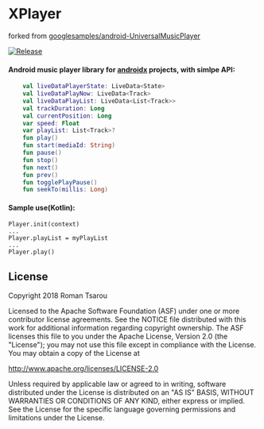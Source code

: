 # XPlayer
forked from [googlesamples/android-UniversalMusicPlayer](https://github.com/googlesamples/android-UniversalMusicPlayer)

[![Release](https://jitpack.io/v/RomanTsarou/XPlayer.svg)](https://jitpack.io/#RomanTsarou/XPlayer)


#### Android music player library for [androidx](https://developer.android.com/topic/libraries/support-library/androidx-overview) projects, with simlpe API:
```kotlin
    val liveDataPlayerState: LiveData<State>
    val liveDataPlayNow: LiveData<Track>
    val liveDataPlayList: LiveData<List<Track>>
    val trackDuration: Long
    val currentPosition: Long
    var speed: Float
    var playList: List<Track>?
    fun play()
    fun start(mediaId: String)
    fun pause()
    fun stop()
    fun next()
    fun prev()
    fun togglePlayPause()
    fun seekTo(millis: Long)
```
#### Sample use(Kotlin):
```
Player.init(context)
...
Player.playList = myPlayList
...
Player.play()
```
License
-------

Copyright 2018 Roman Tsarou

Licensed to the Apache Software Foundation (ASF) under one or more contributor
license agreements.  See the NOTICE file distributed with this work for
additional information regarding copyright ownership.  The ASF licenses this
file to you under the Apache License, Version 2.0 (the "License"); you may not
use this file except in compliance with the License.  You may obtain a copy of
the License at

  http://www.apache.org/licenses/LICENSE-2.0

Unless required by applicable law or agreed to in writing, software
distributed under the License is distributed on an "AS IS" BASIS, WITHOUT
WARRANTIES OR CONDITIONS OF ANY KIND, either express or implied.  See the
License for the specific language governing permissions and limitations under
the License.
